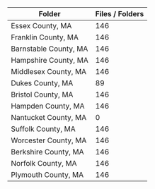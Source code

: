 | Folder                |   Files / Folders |
|-----------------------|-------------------|
| Essex County, MA      |               146 |
| Franklin County, MA   |               146 |
| Barnstable County, MA |               146 |
| Hampshire County, MA  |               146 |
| Middlesex County, MA  |               146 |
| Dukes County, MA      |                89 |
| Bristol County, MA    |               146 |
| Hampden County, MA    |               146 |
| Nantucket County, MA  |                 0 |
| Suffolk County, MA    |               146 |
| Worcester County, MA  |               146 |
| Berkshire County, MA  |               146 |
| Norfolk County, MA    |               146 |
| Plymouth County, MA   |               146 |